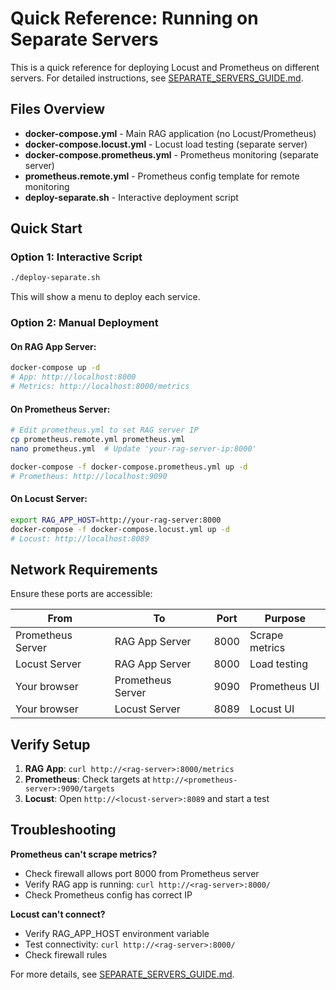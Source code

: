 # Quick Reference: Running on Separate Servers

This is a quick reference for deploying Locust and Prometheus on different servers. For detailed instructions, see [SEPARATE_SERVERS_GUIDE.md](SEPARATE_SERVERS_GUIDE.md).

## Files Overview

- **docker-compose.yml** - Main RAG application (no Locust/Prometheus)
- **docker-compose.locust.yml** - Locust load testing (separate server)
- **docker-compose.prometheus.yml** - Prometheus monitoring (separate server)
- **prometheus.remote.yml** - Prometheus config template for remote monitoring
- **deploy-separate.sh** - Interactive deployment script

## Quick Start

### Option 1: Interactive Script

```bash
./deploy-separate.sh
```

This will show a menu to deploy each service.

### Option 2: Manual Deployment

#### On RAG App Server:
```bash
docker-compose up -d
# App: http://localhost:8000
# Metrics: http://localhost:8000/metrics
```

#### On Prometheus Server:
```bash
# Edit prometheus.yml to set RAG server IP
cp prometheus.remote.yml prometheus.yml
nano prometheus.yml  # Update 'your-rag-server-ip:8000'

docker-compose -f docker-compose.prometheus.yml up -d
# Prometheus: http://localhost:9090
```

#### On Locust Server:
```bash
export RAG_APP_HOST=http://your-rag-server:8000
docker-compose -f docker-compose.locust.yml up -d
# Locust: http://localhost:8089
```

## Network Requirements

Ensure these ports are accessible:

| From | To | Port | Purpose |
|------|-----|------|---------|
| Prometheus Server | RAG App Server | 8000 | Scrape metrics |
| Locust Server | RAG App Server | 8000 | Load testing |
| Your browser | Prometheus Server | 9090 | Prometheus UI |
| Your browser | Locust Server | 8089 | Locust UI |

## Verify Setup

1. **RAG App**: `curl http://<rag-server>:8000/metrics`
2. **Prometheus**: Check targets at `http://<prometheus-server>:9090/targets`
3. **Locust**: Open `http://<locust-server>:8089` and start a test

## Troubleshooting

**Prometheus can't scrape metrics?**
- Check firewall allows port 8000 from Prometheus server
- Verify RAG app is running: `curl http://<rag-server>:8000/`
- Check Prometheus config has correct IP

**Locust can't connect?**
- Verify RAG_APP_HOST environment variable
- Test connectivity: `curl http://<rag-server>:8000/`
- Check firewall rules

For more details, see [SEPARATE_SERVERS_GUIDE.md](SEPARATE_SERVERS_GUIDE.md).
